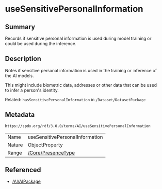 <!-- Automatically generated by spec-parser v2.3.0 on 2024-07-16T15:00:52.540788+00:00 -->
<!-- SPDX-License-Identifier: Community-Spec-1.0 -->

# useSensitivePersonalInformation

## Summary

Records if sensitive personal information is used during model training or
could be used during the inference.


## Description

Notes if sensitive personal information is used in the training or inference of
the AI models.

This might include biometric data, addresses or other data that can be used to
infer a person's identity.

Related: `hasSensitivePersonalInformation` in `/Dataset/DatasetPackage`


## Metadata

`https://spdx.org/rdf/3.0.0/terms/AI/useSensitivePersonalInformation`


| | |
|---|---|
| Name | useSensitivePersonalInformation |
| Nature | ObjectProperty |
| Range | [/Core/PresenceType](../../Core/Vocabularies/PresenceType.md) |




## Referenced

- [/AI/AIPackage](../../AI/Classes/AIPackage.md)

